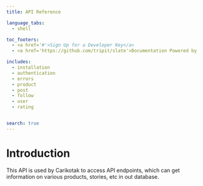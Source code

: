 ```yaml
---
title: API Reference

language_tabs:
  - shell

toc_footers:
  - <a href='#'>Sign Up for a Developer Key</a>
  - <a href='https://github.com/tripit/slate'>Documentation Powered by Slate</a>

includes:
  - installation
  - authentication
  - errors
  - product
  - post
  - follow
  - user
  - rating


search: true
---
```


# Introduction

This API is used by Carikotak to access API endpoints, which can get information on various products, stories, etc in out database.
